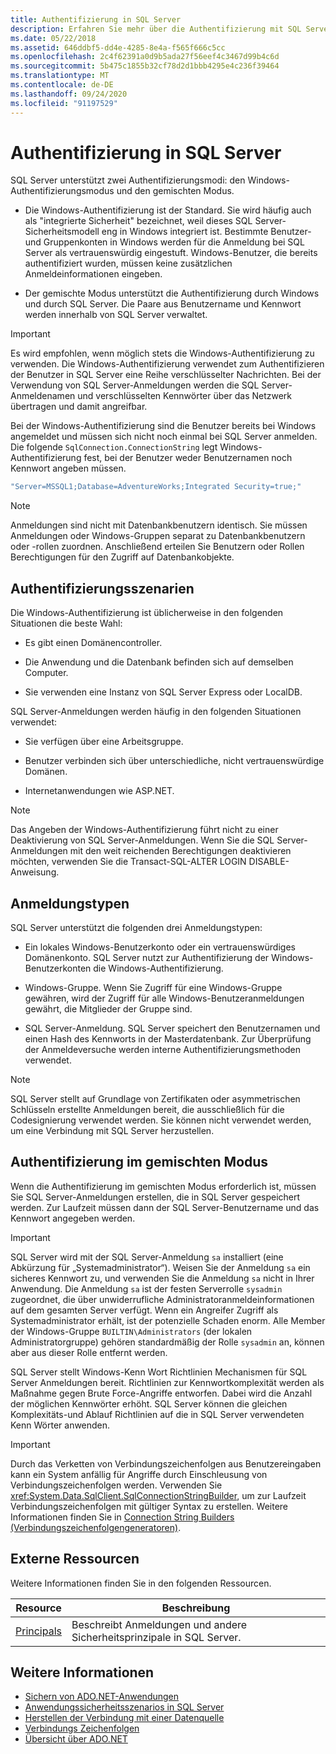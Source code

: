 ```yaml
---
title: Authentifizierung in SQL Server
description: Erfahren Sie mehr über die Authentifizierung mit SQL Server für ADO.net, einschließlich Windows-Authentifizierungsmodus und gemischter Modus.
ms.date: 05/22/2018
ms.assetid: 646ddbf5-dd4e-4285-8e4a-f565f666c5cc
ms.openlocfilehash: 2c4f62391a0d9b5ada27f56eef4c3467d99b4c6d
ms.sourcegitcommit: 5b475c1855b32cf78d2d1bbb4295e4c236f39464
ms.translationtype: MT
ms.contentlocale: de-DE
ms.lasthandoff: 09/24/2020
ms.locfileid: "91197529"
---
```

# <a name="authentication-in-sql-server"></a>Authentifizierung in SQL Server

SQL Server unterstützt zwei Authentifizierungsmodi: den Windows-Authentifizierungsmodus und den gemischten Modus.  
  
- Die Windows-Authentifizierung ist der Standard. Sie wird häufig auch als "integrierte Sicherheit" bezeichnet, weil dieses SQL Server-Sicherheitsmodell eng in Windows integriert ist. Bestimmte Benutzer- und Gruppenkonten in Windows werden für die Anmeldung bei SQL Server als vertrauenswürdig eingestuft. Windows-Benutzer, die bereits authentifiziert wurden, müssen keine zusätzlichen Anmeldeinformationen eingeben.  
  
- Der gemischte Modus unterstützt die Authentifizierung durch Windows und durch SQL Server. Die Paare aus Benutzername und Kennwort werden innerhalb von SQL Server verwaltet.  
  
> [!IMPORTANT]
> Es wird empfohlen, wenn möglich stets die Windows-Authentifizierung zu verwenden. Die Windows-Authentifizierung verwendet zum Authentifizieren der Benutzer in SQL Server eine Reihe verschlüsselter Nachrichten. Bei der Verwendung von SQL Server-Anmeldungen werden die SQL Server-Anmeldenamen und verschlüsselten Kennwörter über das Netzwerk übertragen und damit angreifbar.  
  
 Bei der Windows-Authentifizierung sind die Benutzer bereits bei Windows angemeldet und müssen sich nicht noch einmal bei SQL Server anmelden. Die folgende `SqlConnection.ConnectionString` legt Windows-Authentifizierung fest, bei der Benutzer weder Benutzernamen noch Kennwort angeben müssen.  
  
```csharp  
"Server=MSSQL1;Database=AdventureWorks;Integrated Security=true;"
```  
  
> [!NOTE]
> Anmeldungen sind nicht mit Datenbankbenutzern identisch. Sie müssen Anmeldungen oder Windows-Gruppen separat zu Datenbankbenutzern oder -rollen zuordnen. Anschließend erteilen Sie Benutzern oder Rollen Berechtigungen für den Zugriff auf Datenbankobjekte.  
  
## <a name="authentication-scenarios"></a>Authentifizierungsszenarien  

 Die Windows-Authentifizierung ist üblicherweise in den folgenden Situationen die beste Wahl:  
  
- Es gibt einen Domänencontroller.  
  
- Die Anwendung und die Datenbank befinden sich auf demselben Computer.  
  
- Sie verwenden eine Instanz von SQL Server Express oder LocalDB.  
  
 SQL Server-Anmeldungen werden häufig in den folgenden Situationen verwendet:  
  
- Sie verfügen über eine Arbeitsgruppe.  
  
- Benutzer verbinden sich über unterschiedliche, nicht vertrauenswürdige Domänen.  
  
- Internetanwendungen wie ASP.NET.  
  
> [!NOTE]
> Das Angeben der Windows-Authentifizierung führt nicht zu einer Deaktivierung von SQL Server-Anmeldungen. Wenn Sie die SQL Server-Anmeldungen mit den weit reichenden Berechtigungen deaktivieren möchten, verwenden Sie die Transact-SQL-ALTER LOGIN DISABLE-Anweisung.  
  
## <a name="login-types"></a>Anmeldungstypen  

 SQL Server unterstützt die folgenden drei Anmeldungstypen:  
  
- Ein lokales Windows-Benutzerkonto oder ein vertrauenswürdiges Domänenkonto. SQL Server nutzt zur Authentifizierung der Windows-Benutzerkonten die Windows-Authentifizierung.  
  
- Windows-Gruppe. Wenn Sie Zugriff für eine Windows-Gruppe gewähren, wird der Zugriff für alle Windows-Benutzeranmeldungen gewährt, die Mitglieder der Gruppe sind.  
  
- SQL Server-Anmeldung. SQL Server speichert den Benutzernamen und einen Hash des Kennworts in der Masterdatenbank. Zur Überprüfung der Anmeldeversuche werden interne Authentifizierungsmethoden verwendet.  
  
> [!NOTE]
> SQL Server stellt auf Grundlage von Zertifikaten oder asymmetrischen Schlüsseln erstellte Anmeldungen bereit, die ausschließlich für die Codesignierung verwendet werden. Sie können nicht verwendet werden, um eine Verbindung mit SQL Server herzustellen.  
  
## <a name="mixed-mode-authentication"></a>Authentifizierung im gemischten Modus  

 Wenn die Authentifizierung im gemischten Modus erforderlich ist, müssen Sie SQL Server-Anmeldungen erstellen, die in SQL Server gespeichert werden. Zur Laufzeit müssen dann der SQL Server-Benutzername und das Kennwort angegeben werden.  
  
> [!IMPORTANT]
> SQL Server wird mit der SQL Server-Anmeldung `sa` installiert (eine Abkürzung für „Systemadministrator“). Weisen Sie der Anmeldung `sa` ein sicheres Kennwort zu, und verwenden Sie die Anmeldung `sa` nicht in Ihrer Anwendung. Die Anmeldung `sa` ist der festen Serverrolle `sysadmin` zugeordnet, die über unwiderrufliche Administratoranmeldeinformationen auf dem gesamten Server verfügt. Wenn ein Angreifer Zugriff als Systemadministrator erhält, ist der potenzielle Schaden enorm. Alle Member der Windows-Gruppe `BUILTIN\Administrators` (der lokalen Administratorgruppe) gehören standardmäßig der Rolle `sysadmin` an, können aber aus dieser Rolle entfernt werden.  
  
 SQL Server stellt Windows-Kenn Wort Richtlinien Mechanismen für SQL Server Anmeldungen bereit. Richtlinien zur Kennwortkomplexität werden als Maßnahme gegen Brute Force-Angriffe entworfen. Dabei wird die Anzahl der möglichen Kennwörter erhöht. SQL Server können die gleichen Komplexitäts-und Ablauf Richtlinien auf die in SQL Server verwendeten Kenn Wörter anwenden.  
  
> [!IMPORTANT]
> Durch das Verketten von Verbindungszeichenfolgen aus Benutzereingaben kann ein System anfällig für Angriffe durch Einschleusung von Verbindungszeichenfolgen werden. Verwenden Sie <xref:System.Data.SqlClient.SqlConnectionStringBuilder>, um zur Laufzeit Verbindungszeichenfolgen mit gültiger Syntax zu erstellen. Weitere Informationen finden Sie in [Connection String Builders (Verbindungszeichenfolgengeneratoren)](../connection-string-builders.md).  
  
## <a name="external-resources"></a>Externe Ressourcen  

 Weitere Informationen finden Sie in den folgenden Ressourcen.  
  
|Resource|Beschreibung|  
|--------------|-----------------|  
|[Principals](/sql/relational-databases/security/authentication-access/principals-database-engine)|Beschreibt Anmeldungen und andere Sicherheitsprinzipale in SQL Server.|  
  
## <a name="see-also"></a>Weitere Informationen

- [Sichern von ADO.NET-Anwendungen](../securing-ado-net-applications.md)
- [Anwendungssicherheitsszenarios in SQL Server](application-security-scenarios-in-sql-server.md)
- [Herstellen der Verbindung mit einer Datenquelle](../connecting-to-a-data-source.md)
- [Verbindungs Zeichenfolgen](../connection-strings.md)
- [Übersicht über ADO.NET](../ado-net-overview.md)
